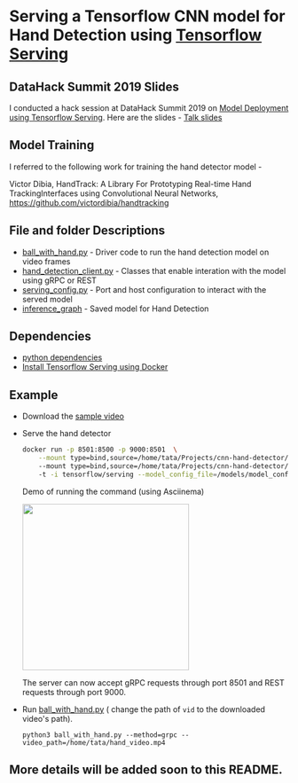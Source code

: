 # Serving a Tensorflow CNN model for Hand Detection using [Tensorflow Serving](https://www.tensorflow.org/tfx/guide/serving)


## DataHack Summit 2019 Slides
I conducted a hack session at DataHack Summit 2019 on [Model Deployment using Tensorflow Serving](https://www.analyticsvidhya.com/datahack-summit-2019/schedule/hack-session-all-you-need-to-know-about-deploying-dl-models-using-tensorflow/). Here are the slides - [Talk slides](https://docs.google.com/presentation/d/1-NKPK4XU8BXYBbre_GYseep4RAwPl0ebzscIgOb00bw/edit?usp=sharing)


## Model Training

I referred to the following work for training the hand detector model - 

Victor Dibia, HandTrack: A Library For Prototyping Real-time Hand TrackingInterfaces using Convolutional Neural Networks, https://github.com/victordibia/handtracking 

## File and folder Descriptions

* [ball_with_hand.py](ball_with_hand.py) - Driver code to run the hand detection model on video frames
* [hand_detection_client.py](hand_detection_client.py) - Classes that enable interation with the model using gRPC or REST
* [serving_config.py](tf_serving/serving_config.py) - Port and host configuration to interact with the served model
* [inference_graph](inference_graph) - Saved model for Hand Detection

## Dependencies

* [python dependencies](requirements.txt)
* [Install Tensorflow Serving using Docker](https://github.com/tensorflow/serving/blob/master/tensorflow_serving/g3doc/docker.md)

## Example

* Download the [sample video](https://drive.google.com/file/d/1W9Mi51EICjUCk0HPDrV2qnV6CMMc62Ra/view?usp=sharing)
* Serve the hand detector

    ```bash
    docker run -p 8501:8500 -p 9000:8501  \
        --mount type=bind,source=/home/tata/Projects/cnn-hand-detector/inference_graph/,target=/models/inference_graph  \ 
        --mount type=bind,source=/home/tata/Projects/cnn-hand-detector/inference_graph/model_config.config,target=/models/model_config.config \  
        -t -i tensorflow/serving --model_config_file=/models/model_config.config --model_config_file_poll_wait_seconds=10 \  --enable_model_warmup=true
    ```
    Demo of running the command (using Asciinema)
    
    <a href="https://asciinema.org/a/L86BFXVcRqCngY6Y60UPI2I12" target="_blank"><img src="https://asciinema.org/a/L86BFXVcRqCngY6Y60UPI2I12.svg" height="300" width="300"/></a>
    
    The server can now accept gRPC requests through port 8501 and REST requests through port 9000.
* Run [ball_with_hand.py](ball_with_hand.py) ( change the path of `vid` to the downloaded video's path).

    ``` python3 ball_with_hand.py --method=grpc --video_path=/home/tata/hand_video.mp4 ```

## More details will be added soon to this README. 